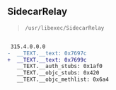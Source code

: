 ## SidecarRelay

> `/usr/libexec/SidecarRelay`

```diff

 315.4.0.0.0
-  __TEXT.__text: 0x7697c
+  __TEXT.__text: 0x7699c
   __TEXT.__auth_stubs: 0x1af0
   __TEXT.__objc_stubs: 0x420
   __TEXT.__objc_methlist: 0x6a4

```
